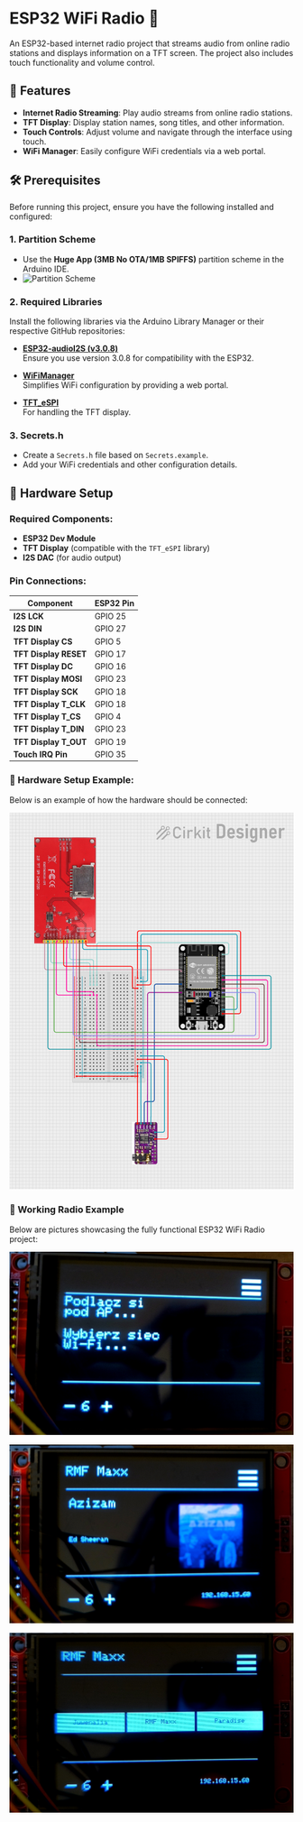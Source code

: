 # ESP32 WiFi Radio 🎵

An ESP32-based internet radio project that streams audio from online radio stations and displays information on a TFT screen. The project also includes touch functionality and volume control.

## 🚀 Features

- **Internet Radio Streaming**: Play audio streams from online radio stations.
- **TFT Display**: Display station names, song titles, and other information.
- **Touch Controls**: Adjust volume and navigate through the interface using touch.
- **WiFi Manager**: Easily configure WiFi credentials via a web portal.

## 🛠️ Prerequisites

Before running this project, ensure you have the following installed and configured:

### 1. **Partition Scheme**

- Use the **Huge App (3MB No OTA/1MB SPIFFS)** partition scheme in the Arduino IDE.
- ![Partition Scheme](https://github.com/user-attachments/assets/d275e473-3e01-4ba7-8bc0-8f9d7387a412)

### 2. **Required Libraries**

Install the following libraries via the Arduino Library Manager or their respective GitHub repositories:

- **[ESP32-audioI2S (v3.0.8)](https://github.com/schreibfaul1/ESP32-audioI2S/tree/3.0.8)**  
  Ensure you use version 3.0.8 for compatibility with the ESP32.

- **[WiFiManager](https://github.com/tzapu/WiFiManager)**  
  Simplifies WiFi configuration by providing a web portal.

- **[TFT_eSPI](https://github.com/Bodmer/TFT_eSPI)**  
  For handling the TFT display.

### 3. **Secrets.h**

- Create a `Secrets.h` file based on `Secrets.example`.
- Add your WiFi credentials and other configuration details.

## 🔧 Hardware Setup

### Required Components:

- **ESP32 Dev Module**
- **TFT Display** (compatible with the `TFT_eSPI` library)
- **I2S DAC** (for audio output)

### Pin Connections:

| **Component**         | **ESP32 Pin** |
| --------------------- | ------------- |
| **I2S LCK**           | GPIO 25       |
| **I2S DIN**           | GPIO 27       |
| **TFT Display CS**    | GPIO 5        |
| **TFT Display RESET** | GPIO 17       |
| **TFT Display DC**    | GPIO 16       |
| **TFT Display MOSI**  | GPIO 23       |
| **TFT Display SCK**   | GPIO 18       |
| **TFT Display T_CLK** | GPIO 18       |
| **TFT Display T_CS**  | GPIO 4        |
| **TFT Display T_DIN** | GPIO 23       |
| **TFT Display T_OUT** | GPIO 19       |
| **Touch IRQ Pin**     | GPIO 35       |

### 📸 Hardware Setup Example:

Below is an example of how the hardware should be connected:

![Hardware Setup Example](https://github.com/blackspyek/ESP32-WifiRadio/blob/main/circuit_image.png)

### 📸 Working Radio Example

Below are pictures showcasing the fully functional ESP32 WiFi Radio project:

![Working Radio Example - Not Connected to Wifi View](https://github.com/blackspyek/ESP32-WifiRadio/blob/main/NotConnected.jpg)

![Working Radio Example - Connected to Wifi View](https://github.com/blackspyek/ESP32-WifiRadio/blob/main/Connected.jpg)

![Working Radio Example - Choosing Radio Station View](https://github.com/blackspyek/ESP32-WifiRadio/blob/main/RadioStations.jpg)

